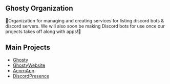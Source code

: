 ## Ghosty Organization


👻Organization for managing and creating services for listing discord bots & discord servers. We will also soon be making Discord bots for use once our projects takes off along with apps!👻

## Main Projects
- [Ghosty](https://github.com/GhostyORG/Ghosty)
- [GhostyWebsite](https://github.com/GhostyORG/Ghosty-web)
- [AcornApp](https://github.com/GhostyORG/Acorn)
- [DiscordPresence](https://github.com/GhostyORG/Discord_Presence)


<!--

**Here are some ideas to get you started:**

🙋‍♀️ A short introduction - what is your organization all about?
🌈 Contribution guidelines - how can the community get involved?
👩‍💻 Useful resources - where can the community find your docs? Is there anything else the community should know?
🍿 Fun facts - what does your team eat for breakfast?
🧙 Remember, you can do mighty things with the power of [Markdown](https://docs.github.com/github/writing-on-github/getting-started-with-writing-and-formatting-on-github/basic-writing-and-formatting-syntax)
-->
